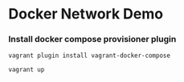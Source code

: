 # Docker Network Demo

### Install docker compose provisioner plugin
```shell
vagrant plugin install vagrant-docker-compose
```


```shell
vagrant up
```
